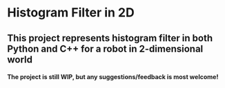 # Histogram Filter in 2D
## This project represents histogram filter in both Python and C++ for a robot in 2-dimensional world
#### The project is still WIP, but any suggestions/feedback is most welcome!
